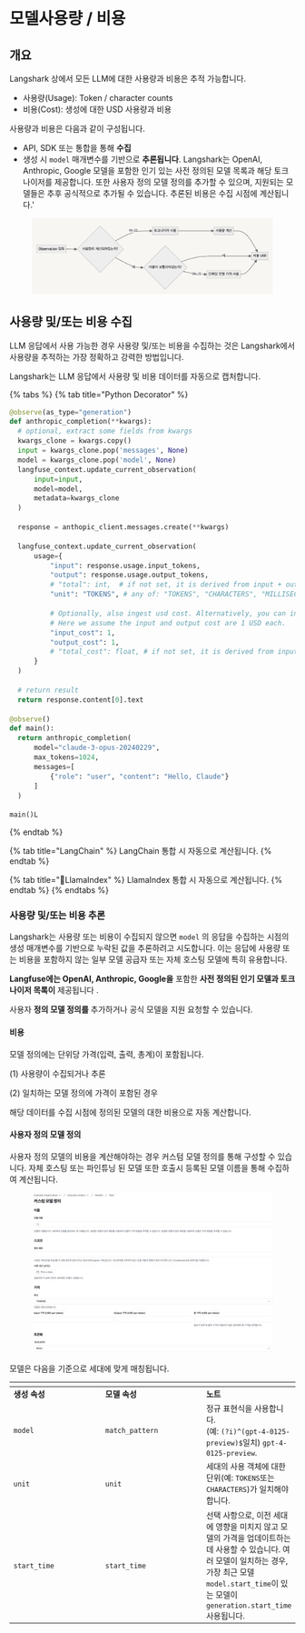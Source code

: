 # 모델사용량 / 비용

## 개요

Langshark 상에서 모든 LLM에 대한 사용량과 비용은 추적 가능합니다.

* 사용량(Usage): Token / character counts
* 비용(Cost): 생성에 대한 USD 사용량과 비용

사용량과 비용은 다음과 같이 구성됩니다.

* API, SDK 또는 통합을 통해 **수집**
* 생성 시 `model` 매개변수를 기반으로 **추론됩니다**. Langshark는 OpenAI, Anthropic, Google 모델을 포함한 인기 있는 사전 정의된 모델 목록과 해당 토크나이저를 제공합니다. 또한 사용자 정의 모델 정의를 추가할 수 있으며, 지원되는 모델들은 추후 공식적으로 추가될 수 있습니다. 추론된 비용은 수집 시점에 계산됩니다.'

<figure><img src="../.gitbook/assets/image.png" alt=""><figcaption></figcaption></figure>

## **사용량 및/또는 비용 수집**

LLM 응답에서 사용 가능한 경우 사용량 및/또는 비용을 수집하는 것은 Langshark에서 사용량을 추적하는 가장 정확하고 강력한 방법입니다.

Langshark는 LLM 응답에서 사용량 및 비용 데이터를 자동으로 캡처합니다.

{% tabs %}
{% tab title="Python Decorator" %}
```python
@observe(as_type="generation")
def anthropic_completion(**kwargs):
  # optional, extract some fields from kwargs
  kwargs_clone = kwargs.copy()
  input = kwargs_clone.pop('messages', None)
  model = kwargs_clone.pop('model', None)
  langfuse_context.update_current_observation(
      input=input,
      model=model,
      metadata=kwargs_clone
  )
 
  response = anthopic_client.messages.create(**kwargs)
 
  langfuse_context.update_current_observation(
      usage={
          "input": response.usage.input_tokens,
          "output": response.usage.output_tokens,
          # "total": int,  # if not set, it is derived from input + output
          "unit": "TOKENS", # any of: "TOKENS", "CHARACTERS", "MILLISECONDS", "SECONDS", "IMAGES"
 
          # Optionally, also ingest usd cost. Alternatively, you can infer it via a model definition in Langfuse.
          # Here we assume the input and output cost are 1 USD each.
          "input_cost": 1,
          "output_cost": 1,
          # "total_cost": float, # if not set, it is derived from input_cost + output_cost
      }
  )
 
  # return result
  return response.content[0].text
 
@observe()
def main():
  return anthropic_completion(
      model="claude-3-opus-20240229",
      max_tokens=1024,
      messages=[
          {"role": "user", "content": "Hello, Claude"}
      ]
  )
 
main()L
```
{% endtab %}

{% tab title="LangChain" %}
LangChain 통합 시 자동으로 계산됩니다.
{% endtab %}

{% tab title="LlamaIndex" %}
LlamaIndex 통합 시 자동으로 계산됩니다.
{% endtab %}
{% endtabs %}

### **사용량 및/또는 비용 추론**

Langshark는 사용량 또는 비용이 수집되지 않으면 `model` 의 응답을 수집하는 시점의 생성 매개변수를 기반으로 누락된 값을 추론하려고 시도합니다. 이는 응답에 사용량 또는 비용을 포함하지 않는 일부 모델 공급자 또는 자체 호스팅 모델에 특히 유용합니다.

**Langfuse에는 OpenAI, Anthropic, Google을** 포함한 **사전 정의된 인기 모델과 토크나이저 목록이** 제공됩니다 .

사용자 **정의 모델 정의를** 추가하거나 공식 모델을 지원 요청할 수 있습니다.

#### **비용**

모델 정의에는 단위당 가격(입력, 출력, 총계)이 포함됩니다.

(1) 사용량이 수집되거나 추론

(2) 일치하는 모델 정의에 가격이 포함된 경우

해당 데이터를 수집 시점에 정의된 모델의 대한 비용으로 자동 계산합니다.

#### **사용자 정의 모델 정의**

사용자 정의 모델의 비용을 계산해야하는 경우 커스텀 모델 정의를 통해 구성할 수 있습니다. 자체 호스팅 또는 파인튜닝 된 모델 또한 호출시 등록된 모델 이름을 통해 수집하여 계산됩니다.

<figure><img src="../.gitbook/assets/image (1).png" alt=""><figcaption></figcaption></figure>

모델은 다음을 기준으로 세대에 맞게 매칭됩니다.

<table data-header-hidden><thead><tr><th width="162"></th><th width="177"></th><th></th></tr></thead><tbody><tr><td><strong>생성 속성</strong></td><td><strong>모델 속성</strong></td><td><strong>노트</strong></td></tr><tr><td><code>model</code></td><td><code>match_pattern</code></td><td>정규 표현식을 사용합니다.<br>(예: <code>(?i)^(gpt-4-0125-preview)$</code>일치) <code>gpt-4-0125-preview</code>.</td></tr><tr><td><code>unit</code></td><td><code>unit</code></td><td>세대의 사용 객체에 대한 단위(예: <code>TOKENS</code>또는 <code>CHARACTERS</code>)가 일치해야 합니다.</td></tr><tr><td><code>start_time</code></td><td><code>start_time</code></td><td>선택 사항으로, 이전 세대에 영향을 미치지 않고 모델의 가격을 업데이트하는 데 사용할 수 있습니다. 여러 모델이 일치하는 경우, 가장 최근 모델 <code>model.start_time</code>이 있는 모델이 <code>generation.start_time</code>사용됩니다.</td></tr></tbody></table>

